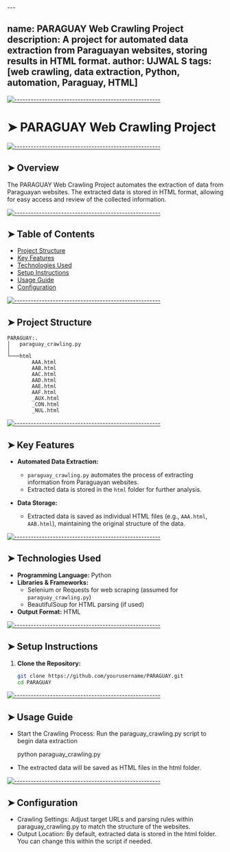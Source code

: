 <!-- ⚠️ This README has been generated from the file(s) "blueprint.md" ⚠️-->---
name: PARAGUAY Web Crawling Project
description: A project for automated data extraction from Paraguayan websites, storing results in HTML format.
author: UJWAL S
tags: [web crawling, data extraction, Python, automation, Paraguay, HTML]
---


[![-----------------------------------------------------](https://raw.githubusercontent.com/andreasbm/readme/master/assets/lines/colored.png)](#paraguay-web-crawling-project)

# ➤ PARAGUAY Web Crawling Project


[![-----------------------------------------------------](https://raw.githubusercontent.com/andreasbm/readme/master/assets/lines/colored.png)](#overview)

## ➤ Overview
The PARAGUAY Web Crawling Project automates the extraction of data from Paraguayan websites. The extracted data is stored in HTML format, allowing for easy access and review of the collected information.


[![-----------------------------------------------------](https://raw.githubusercontent.com/andreasbm/readme/master/assets/lines/colored.png)](#table-of-contents)

## ➤ Table of Contents
- [Project Structure](#project-structure)
- [Key Features](#key-features)
- [Technologies Used](#technologies-used)
- [Setup Instructions](#setup-instructions)
- [Usage Guide](#usage-guide)
- [Configuration](#configuration)


[![-----------------------------------------------------](https://raw.githubusercontent.com/andreasbm/readme/master/assets/lines/colored.png)](#project-structure)

## ➤ Project Structure

    PARAGUAY:.
    │   paraguay_crawling.py
    │
    └───html
            AAA.html
            AAB.html
            AAC.html
            AAD.html
            AAE.html
            AAF.html
            _AUX.html
            _CON.html
            _NUL.html



[![-----------------------------------------------------](https://raw.githubusercontent.com/andreasbm/readme/master/assets/lines/colored.png)](#key-features)

## ➤ Key Features
- **Automated Data Extraction:**
  - `paraguay_crawling.py` automates the process of extracting information from Paraguayan websites.
  - Extracted data is stored in the `html` folder for further analysis.

- **Data Storage:**
  - Extracted data is saved as individual HTML files (e.g., `AAA.html`, `AAB.html`), maintaining the original structure of the data.


[![-----------------------------------------------------](https://raw.githubusercontent.com/andreasbm/readme/master/assets/lines/colored.png)](#technologies-used)

## ➤ Technologies Used
- **Programming Language:** Python
- **Libraries & Frameworks:** 
  - Selenium or Requests for web scraping (assumed for `paraguay_crawling.py`)
  - BeautifulSoup for HTML parsing (if used)
- **Output Format:** HTML


[![-----------------------------------------------------](https://raw.githubusercontent.com/andreasbm/readme/master/assets/lines/colored.png)](#setup-instructions)

## ➤ Setup Instructions
1. **Clone the Repository:**
   ```bash
   git clone https://github.com/yourusername/PARAGUAY.git
   cd PARAGUAY


[![-----------------------------------------------------](https://raw.githubusercontent.com/andreasbm/readme/master/assets/lines/colored.png)](#usage-guide)

## ➤ Usage Guide
 - Start the Crawling Process: Run the paraguay_crawling.py script to begin data extraction

    python paraguay_crawling.py

 - The extracted data will be saved as HTML files in the html folder.


[![-----------------------------------------------------](https://raw.githubusercontent.com/andreasbm/readme/master/assets/lines/colored.png)](#configuration)

## ➤ Configuration
- Crawling Settings: Adjust target URLs and parsing rules within paraguay_crawling.py to match the structure of the websites.
 - Output Location: By default, extracted data is stored in the html folder. You can change this within the script if needed.